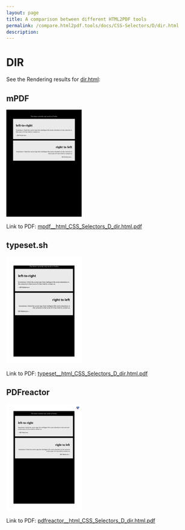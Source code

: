 ```yaml
---
layout: page
title: A comparison between different HTML2PDF tools
permalink: /compare.html2pdf.tools/docs/CSS-Selectors/D/dir.html
description: 
---
```


# DIR

See the Rendering results for [dir.html](/html/CSS%20Selectors/D/dir.html):

## mPDF
![](mpdf__html_CSS_Selectors_D_dir.html.png) 

Link to PDF: [mpdf__html_CSS_Selectors_D_dir.html.pdf](mpdf__html_CSS_Selectors_D_dir.html.pdf)

## typeset.sh
![](typeset__html_CSS_Selectors_D_dir.html.png) 

Link to PDF: [typeset__html_CSS_Selectors_D_dir.html.pdf](typeset__html_CSS_Selectors_D_dir.html.pdf)

## PDFreactor
![](pdfreactor__html_CSS_Selectors_D_dir.html.png) 

Link to PDF: [pdfreactor__html_CSS_Selectors_D_dir.html.pdf](pdfreactor__html_CSS_Selectors_D_dir.html.pdf)
